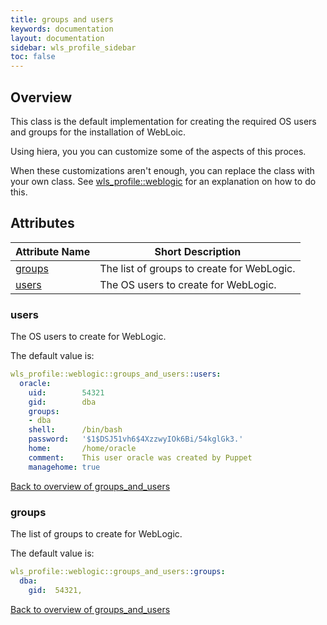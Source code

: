 ```yaml
---
title: groups and users
keywords: documentation
layout: documentation
sidebar: wls_profile_sidebar
toc: false
---
```

## Overview

This class is the default implementation for creating the required OS users and groups for the installation of WebLoic.

Using hiera, you you can customize some of the aspects of this proces.

When these customizations aren't enough, you can replace the class with your own class. See [wls_profile::weblogic](./weblogic.html) for an explanation on how to do this.






## Attributes



Attribute Name                     | Short Description                          |
---------------------------------- | ------------------------------------------ |
[groups](#groups_and_users_groups) | The list of groups to create for WebLogic. |
[users](#groups_and_users_users)   | The OS users to create for WebLogic.       |




### users<a name='groups_and_users_users'>



The OS users to create for WebLogic.

The default value is:

```yaml
wls_profile::weblogic::groups_and_users::users:
  oracle:
    uid:        54321
    gid:        dba
    groups:
    - dba
    shell:      /bin/bash
    password:   '$1$DSJ51vh6$4XzzwyIOk6Bi/54kglGk3.'
    home:       /home/oracle
    comment:    This user oracle was created by Puppet
    managehome: true
```
[Back to overview of groups_and_users](#attributes)


### groups<a name='groups_and_users_groups'>



The list of groups to create for WebLogic.

The default value is:

```yaml
wls_profile::weblogic::groups_and_users::groups:
  dba:
    gid:  54321,
```

[Back to overview of groups_and_users](#attributes)

